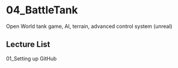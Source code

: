# 04_BattleTank
Open World tank game, AI, terrain, advanced control system (unreal)

## Lecture List
01_Setting up GitHub
